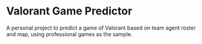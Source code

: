 # Valorant Game Predictor
A personal project to predict a game of Valorant based on team agent roster and map, using professional games as the sample.
